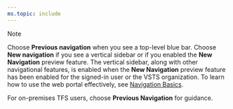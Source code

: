 ```yaml
---
ms.topic: include
---
```


> [!NOTE]
> Choose **Previous navigation** when you see a top-level blue bar. Choose **New navigation** if you see a vertical sidebar or if you enabled the **New Navigation** preview feature. The vertical sidebar, along with other navigational features, is enabled when the **New Navigation** preview feature has been enabled for the signed-in user or the VSTS organization. To learn how to use the web portal effectively, see [Navigation Basics](/vsts/project/navigation/index).    
> 
> For on-premises TFS users, choose **Previous Navigation** for guidance. 
